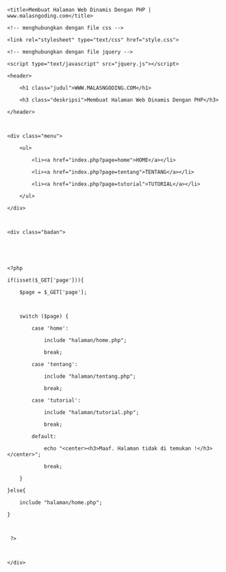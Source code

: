 
<html>

<head>

	<title>Membuat Halaman Web Dinamis Dengan PHP | www.malasngoding.com</title>

	<!-- menghubungkan dengan file css -->

	<link rel="stylesheet" type="text/css" href="style.css">

	<!-- menghubungkan dengan file jquery -->

	<script type="text/javascript" src="jquery.js"></script>

</head>

<body>

<!-- 

Author : diki alfarabi hadi 

Site : www.malasngoding.com

-->

<div class="content">

	<header>

		<h1 class="judul">WWW.MALASNGODING.COM</h1>

		<h3 class="deskripsi">Membuat Halaman Web Dinamis Dengan PHP</h3>

	</header>

 

	<div class="menu">

		<ul>

			<li><a href="index.php?page=home">HOME</a></li>

			<li><a href="index.php?page=tentang">TENTANG</a></li>

			<li><a href="index.php?page=tutorial">TUTORIAL</a></li>

		</ul>

	</div>

 

	<div class="badan">

 

 

	<?php 

	if(isset($_GET['page'])){

		$page = $_GET['page'];

 

		switch ($page) {

			case 'home':

				include "halaman/home.php";

				break;

			case 'tentang':

				include "halaman/tentang.php";

				break;

			case 'tutorial':

				include "halaman/tutorial.php";

				break;			

			default:

				echo "<center><h3>Maaf. Halaman tidak di temukan !</h3></center>";

				break;

		}

	}else{

		include "halaman/home.php";

	}

 

	 ?>

 

	</div>

</div>

</body>

</html>
